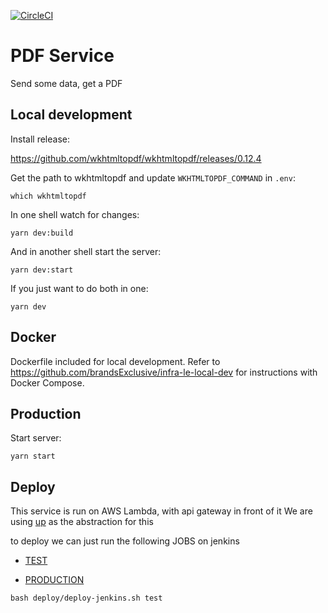 [![CircleCI](https://circleci.com/gh/brandsExclusive/svc-pdf.svg?style=svg)](https://circleci.com/gh/brandsExclusive/svc-pdf)


# PDF Service

Send some data, get a PDF

## Local development

Install release:

https://github.com/wkhtmltopdf/wkhtmltopdf/releases/0.12.4

Get the path to wkhtmltopdf and update `WKHTMLTOPDF_COMMAND` in `.env`:

```
which wkhtmltopdf
```

In one shell watch for changes:

```
yarn dev:build
```

And in another shell start the server:

```
yarn dev:start
```

If you just want to do both in one:

```
yarn dev
```

## Docker

Dockerfile included for local development.  Refer to https://github.com/brandsExclusive/infra-le-local-dev for instructions with Docker Compose.

## Production

Start server:

```
yarn start
```

## Deploy

This service is run on AWS Lambda, with api gateway in front of it
We are using [up](https://up.docs.apex.sh/#introduction) as the abstraction for this

to deploy we can just run the following JOBS on jenkins

* [TEST](https://jenkins.luxgroup.com/job/release-test-pdf-svc/)

* [PRODUCTION](https://jenkins.luxgroup.com/job/release-prod-pdf-svc/)

```
bash deploy/deploy-jenkins.sh test
```

